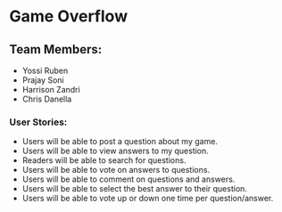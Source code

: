# Game Overflow

## Team Members:

* Yossi Ruben
* Prajay Soni
* Harrison Zandri
* Chris Danella

### User Stories:

* Users will be able to post a question about my game.
* Users will be able to view answers to my question.
* Readers will be able to search for questions.
* Users will be able to vote on answers to questions.
* Users will be able to comment on questions and answers.
* Users will be able to select the best answer to their question.
* Users will be able to vote up or down one time per question/answer.

